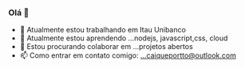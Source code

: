 ### Olá 👋

- 🔭 Atualmente estou trabalhando em Itau Unibanco
- 🌱 Atualmente estou aprendendo ...nodejs, javascript,css, cloud
- 👯 Estou procurando colaborar em ...projetos abertos
- 📫 Como entrar em contato comigo: ...caiqueportto@outlook.com



